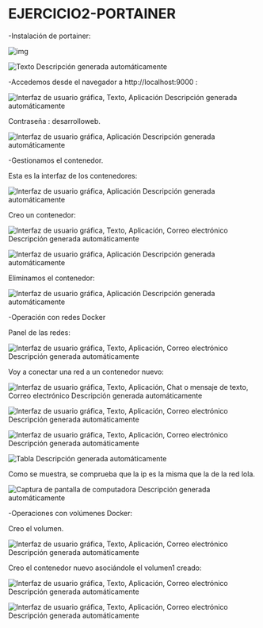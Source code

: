 #	EJERCICIO2-PORTAINER

-Instalación de portainer:

![img](./01/clip_image001.png)

![Texto  Descripción generada automáticamente](./01/clip_image004.gif)

-Accedemos desde el navegador a http://localhost:9000 :

![Interfaz de usuario gráfica, Texto, Aplicación  Descripción generada automáticamente](./01/clip_image006.gif)

Contraseña : desarrolloweb.

![Interfaz de usuario gráfica, Aplicación  Descripción generada automáticamente](./01/clip_image008.gif)

-Gestionamos el contenedor.

Esta es la interfaz de los contenedores:

![Interfaz de usuario gráfica, Aplicación  Descripción generada automáticamente](./01/clip_image010.gif)

Creo un contenedor:

![Interfaz de usuario gráfica, Texto, Aplicación, Correo electrónico  Descripción generada automáticamente](./01/clip_image012.gif)

![Interfaz de usuario gráfica, Aplicación  Descripción generada automáticamente](./01/clip_image014.gif)

Eliminamos el contenedor:

![Interfaz de usuario gráfica, Aplicación  Descripción generada automáticamente](./01/clip_image016.gif)

 

-Operación con redes Docker

Panel de las redes:

![Interfaz de usuario gráfica, Texto, Aplicación, Correo electrónico  Descripción generada automáticamente](./01/clip_image018.gif)

 

 

Voy a conectar una red a un contenedor nuevo:

![Interfaz de usuario gráfica, Texto, Aplicación, Chat o mensaje de texto, Correo electrónico  Descripción generada automáticamente](./01/clip_image020.gif)

![Interfaz de usuario gráfica, Texto, Aplicación, Correo electrónico  Descripción generada automáticamente](./01/clip_image022.gif)

![Interfaz de usuario gráfica, Texto, Aplicación, Correo electrónico  Descripción generada automáticamente](./01/clip_image024.gif)

![Tabla  Descripción generada automáticamente](./01/clip_image026.gif)

Como se muestra, se comprueba que la ip es la misma que la de la red lola.

![Captura de pantalla de computadora  Descripción generada automáticamente](./01/clip_image028.gif)

 

 

 

 

 

-Operaciones con volúmenes Docker:

Creo el volumen.

![Interfaz de usuario gráfica, Texto, Aplicación, Correo electrónico  Descripción generada automáticamente](./01/clip_image030.gif)

Creo el contenedor nuevo asociándole el volumen1 creado:

![Interfaz de usuario gráfica, Texto, Aplicación, Correo electrónico  Descripción generada automáticamente](./01/clip_image032.gif)

![Interfaz de usuario gráfica, Texto, Aplicación, Correo electrónico  Descripción generada automáticamente](./01/clip_image034.gif)